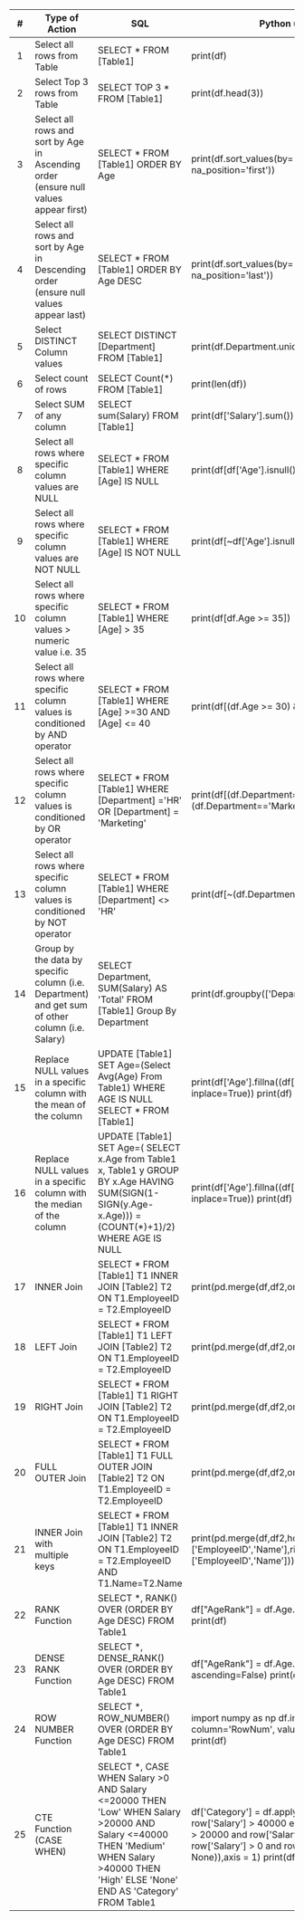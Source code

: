 |  # | Type of Action                                                                                       | SQL                                                                                                                                                                                                                           | Python using   Pandas                                                                                                                                                                                                                                                                 |
|:--:|------------------------------------------------------------------------------------------------------|-------------------------------------------------------------------------------------------------------------------------------------------------------------------------------------------------------------------------------|---------------------------------------------------------------------------------------------------------------------------------------------------------------------------------------------------------------------------------------------------------------------------------------|
|  1 | Select all rows   from Table                                                                         | SELECT * FROM   [Table1]                                                                                                                                                                                                      | print(df)                                                                                                                                                                                                                                                                             |
|  2 | Select   Top 3 rows from Table                                                                       | SELECT   TOP 3 * FROM [Table1]                                                                                                                                                                                                | print(df.head(3))                                                                                                                                                                                                                                                                     |
|  3 | Select   all rows and sort by Age in Ascending order (ensure null values appear first)               | SELECT   * FROM [Table1] ORDER BY Age                                                                                                                                                                                         | print(df.sort_values(by=['Age'],   ascending=True, na_position='first'))                                                                                                                                                                                                              |
|  4 | Select   all rows and sort by Age in Descending order (ensure null values appear last)               | SELECT   * FROM [Table1] ORDER BY Age DESC                                                                                                                                                                                    | print(df.sort_values(by=['Age'],   ascending=False, na_position='last'))                                                                                                                                                                                                              |
|  5 | Select   DISTINCT Column values                                                                      | SELECT   DISTINCT [Department] FROM [Table1]                                                                                                                                                                                  | print(df.Department.unique())                                                                                                                                                                                                                                                         |
|  6 | Select   count of rows                                                                               | SELECT   Count(*) FROM [Table1]                                                                                                                                                                                               | print(len(df))                                                                                                                                                                                                                                                                        |
|  7 | Select   SUM of any column                                                                           | SELECT   sum(Salary) FROM [Table1]                                                                                                                                                                                            | print(df['Salary'].sum())                                                                                                                                                                                                                                                             |
|  8 | Select   all rows where specific column values are NULL                                              | SELECT   * FROM [Table1] WHERE [Age] IS NULL                                                                                                                                                                                  | print(df[df['Age'].isnull()])                                                                                                                                                                                                                                                         |
|  9 | Select   all rows where specific column values are NOT NULL                                          | SELECT   * FROM [Table1] WHERE [Age] IS NOT NULL                                                                                                                                                                              | print(df[~df['Age'].isnull()])                                                                                                                                                                                                                                                        |
| 10 | Select   all rows where specific column values > numeric value i.e. 35                               | SELECT   * FROM [Table1] WHERE [Age] > 35                                                                                                                                                                                     | print(df[df.Age   >= 35])                                                                                                                                                                                                                                                             |
| 11 | Select   all rows where specific column values is conditioned by AND operator                        | SELECT   * FROM [Table1] WHERE [Age] >=30 AND [Age] <= 40                                                                                                                                                                     | print(df[(df.Age   >= 30) & (df.Age <= 40)])                                                                                                                                                                                                                                          |
| 12 | Select   all rows where specific column values is conditioned by OR operator                         | SELECT   * FROM [Table1] WHERE [Department] ='HR' OR [Department] = 'Marketing'                                                                                                                                               | print(df[(df.Department=='HR')   \| (df.Department=='Marketing')])                                                                                                                                                                                                                    |
| 13 | Select   all rows where specific column values is conditioned by NOT operator                        | SELECT   * FROM [Table1] WHERE [Department] <> 'HR'                                                                                                                                                                           | print(df[~(df.Department=='HR')])                                                                                                                                                                                                                                                     |
| 14 | Group   by the data by specific column (i.e. Department) and get sum of other column   (i.e. Salary) | SELECT   Department, SUM(Salary) AS 'Total' FROM [Table1] Group By Department                                                                                                                                                 | print(df.groupby(['Department'])['Salary'].sum())                                                                                                                                                                                                                                     |
| 15 | Replace   NULL values in a specific column with the mean of the column                               | UPDATE   [Table1] SET Age=(Select Avg(Age) From Table1) WHERE AGE IS NULL      SELECT * FROM [Table1]                                                                                                                         | print(df['Age'].fillna((df['Age'].mean()),   inplace=True))      print(df)                                                                                                                                                                                                            |
| 16 | Replace   NULL values in a specific column with the median of the column                             | UPDATE   [Table1] SET Age=(      SELECT x.Age from Table1 x, Table1 y      GROUP BY x.Age      HAVING SUM(SIGN(1-SIGN(y.Age-x.Age))) = (COUNT(*)+1)/2)       WHERE AGE IS NULL                                                | print(df['Age'].fillna((df['Age'].median()),   inplace=True))      print(df)                                                                                                                                                                                                          |
| 17 | INNER   Join                                                                                         | SELECT   * FROM [Table1] T1 INNER JOIN [Table2] T2 ON T1.EmployeeID = T2.EmployeeID                                                                                                                                           | print(pd.merge(df,df2,on='EmployeeID'))                                                                                                                                                                                                                                               |
| 18 | LEFT   Join                                                                                          | SELECT   * FROM [Table1] T1 LEFT JOIN [Table2] T2 ON T1.EmployeeID = T2.EmployeeID                                                                                                                                            | print(pd.merge(df,df2,on='EmployeeID',how='left'))                                                                                                                                                                                                                                    |
| 19 | RIGHT   Join                                                                                         | SELECT   * FROM [Table1] T1 RIGHT JOIN [Table2] T2 ON T1.EmployeeID = T2.EmployeeID                                                                                                                                           | print(pd.merge(df,df2,on='EmployeeID',how='right'))                                                                                                                                                                                                                                   |
| 20 | FULL   OUTER Join                                                                                    | SELECT   * FROM [Table1] T1 FULL OUTER JOIN [Table2] T2 ON T1.EmployeeID =   T2.EmployeeID                                                                                                                                    | print(pd.merge(df,df2,on='EmployeeID',how='outer'))                                                                                                                                                                                                                                   |
| 21 | INNER   Join with multiple keys                                                                      | SELECT   * FROM [Table1] T1 INNER JOIN [Table2] T2 ON T1.EmployeeID = T2.EmployeeID   AND T1.Name=T2.Name                                                                                                                     | print(pd.merge(df,df2,how='inner',left_on=['EmployeeID','Name'],right_on=['EmployeeID','Name']))                                                                                                                                                                                      |
| 22 | RANK   Function                                                                                      | SELECT   *, RANK() OVER (ORDER BY Age DESC) FROM Table1                                                                                                                                                                       | df["AgeRank"]   = df.Age.rank(ascending=False)      print(df)                                                                                                                                                                                                                         |
| 23 | DENSE   RANK Function                                                                                | SELECT   *, DENSE_RANK() OVER (ORDER BY Age DESC) FROM Table1                                                                                                                                                                 | df["AgeRank"]   = df.Age.rank(method="dense", ascending=False)      print(df)                                                                                                                                                                                                         |
| 24 | ROW   NUMBER Function                                                                                | SELECT   *, ROW_NUMBER() OVER (ORDER BY Age DESC) FROM Table1                                                                                                                                                                 | import   numpy as np      df.insert(loc=0, column='RowNum', value=np.arange(len(df))+1)      print(df)                                                                                                                                                                                |
| 25 | CTE   Function (CASE WHEN)                                                                           | SELECT   *,       CASE WHEN Salary >0 AND Salary <=20000 THEN 'Low'           WHEN Salary >20000 AND Salary   <=40000 THEN 'Medium'      	 WHEN Salary >40000 THEN 'High'      	 ELSE 'None' END AS 'Category'      FROM Table1 | df['Category']   = df.apply(lambda row:               'High' if row['Salary'] >   40000         else ('Medium' if row['Salary']   > 20000 and row['Salary'] <= 40000        else ('Low' if row['Salary'] > 0   and row['Salary'] <= 20000        else None)),axis = 1)      print(df) |
